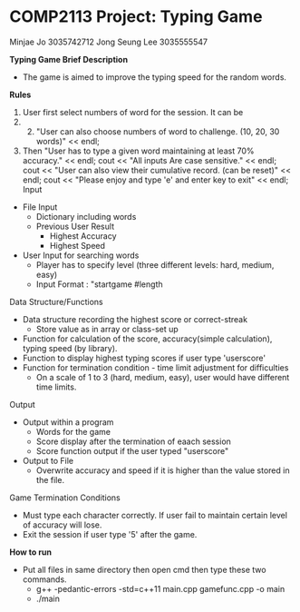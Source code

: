 # COMP2113 Project: Typing Game
Minjae Jo 3035742712
Jong Seung Lee 3035555547
  
**Typing Game Brief Description**
   - The game is aimed to improve the typing speed for the random words.

**Rules**
   1. User first select numbers of word for the session. It can be 
   2. 2. "User can also choose numbers of word to challenge. (10, 20, 30 words)" << endl;
   3. Then "User has to type a given word maintaining at least 70% accuracy." << endl;
	cout << "All inputs Are case sensitive." << endl;
	cout << "User can also view their cumulative record. (can be reset)" << endl;
	cout << "Please enjoy and type 'e' and enter key to exit" << endl;
Input
   - File Input
     - Dictionary including words
     - Previous User Result
       - Highest Accuracy
       - Highest Speed
   - User Input for searching words
     - Player has to specify level (three different levels: hard, medium, easy)
     - Input Format : "startgame #length

Data Structure/Functions
  - Data structure recording the highest score or correct-streak
     - Store value as in array or class-set up
  - Function for calculation of the score, accuracy(simple calculation), typing speed (by <ctime> library).
  - Function to display highest typing scores if user type 'userscore'
  - Function for termination condition - time limit adjustment for difficulties
      - On a scale of 1 to 3 (hard, medium, easy), user would have different time limits.

Output
   - Output within a program
     - Words for the game
     - Score display after the termination of eaach session
     - Score function output if the user typed "userscore"
   - Output to File
     - Overwrite accuracy and speed if it is higher than the value stored in the file.

Game Termination Conditions
   - Must type each character correctly. If user fail to maintain certain level of accuracy will lose.
   - Exit the session if user type '5' after the game.

**How to run**
   - Put all files in same directory then open cmd then type these two commands.
     - g++ -pedantic-errors -std=c++11 main.cpp gamefunc.cpp -o main
     - ./main
